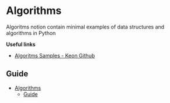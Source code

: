 # Algorithms

Algoritms notion contain minimal examples of data structures and algorithms in Python

**Useful links**
- [Algoritms Samples - Keon Github](https://github.com/keon/algorithms)
  
## Guide
- [Algorithms](#algorithms)
  - [Guide](#guide)
